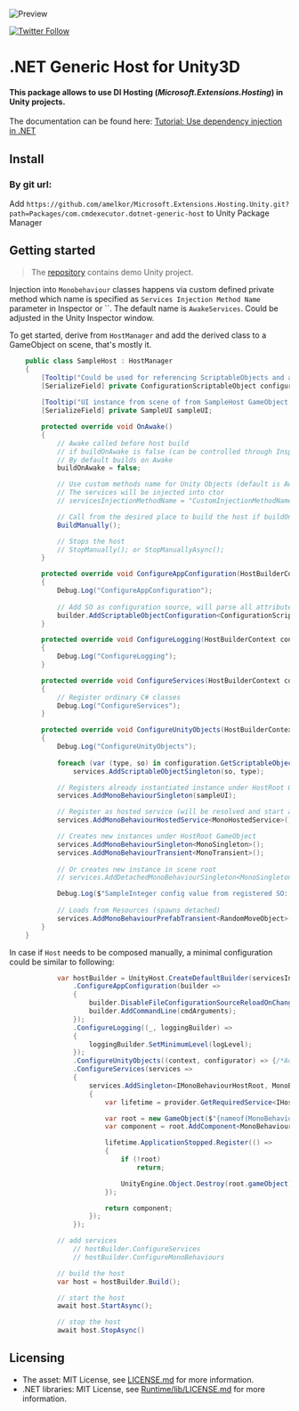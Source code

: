 ![Preview](Packages/com.cmdexecutor.dotnet-generic-host/Editor/Gizmos/host_service_icon.png)
 
[![Twitter Follow](https://img.shields.io/twitter/follow/cmdexecutor?color=blue&label=Follow%20on%20Twitter&logo=%20&logoColor=%20&style=flat-square)](https://twitter.com/cmdexecutor)

# .NET Generic Host for Unity3D
#### This package allows to use DI Hosting (_Microsoft.Extensions.Hosting_) in Unity projects.
The documentation can be found here: [Tutorial: Use dependency injection in .NET](https://docs.microsoft.com/ru-ru/dotnet/core/extensions/dependency-injection-usage)

## Install

### By git url:
Add `https://github.com/amelkor/Microsoft.Extensions.Hosting.Unity.git?path=Packages/com.cmdexecutor.dotnet-generic-host` to Unity Package Manager

## Getting started

> The [repository](https://github.com/amelkor/Microsoft.Extensions.Hosting.Unity) contains demo Unity project.

Injection into `Monobehaviour` classes happens via custom defined private method which name is specified as `Services Injection Method Name` parameter in Inspector or ``. The default name is `AwakeServices`. Could be adjusted in the Unity Inspector window.

To get started, derive from `HostManager` and add the derived class to a GameObject on scene, that's mostly it.

```cs
    public class SampleHost : HostManager
    {
        [Tooltip("Could be used for referencing ScriptableObjects and as configuration provider")]
        [SerializeField] private ConfigurationScriptableObject configuration;
        
        [Tooltip("UI instance from scene of from SampleHost GameObject hierarchy")]
        [SerializeField] private SampleUI sampleUI;

        protected override void OnAwake()
        {
            // Awake called before host build
            // if buildOnAwake is false (can be controlled through Inspector) then host needs to be build manually
            // By default builds on Awake
            buildOnAwake = false;

            // Use custom methods name for Unity Objects (default is AwakeServices)
            // The services will be injected into ctor
            // servicesInjectionMethodName = "CustomInjectionMethodName";

            // Call from the desired place to build the host if buildOnAwake = false;
            BuildManually();

            // Stops the host
            // StopManually(); or StopManuallyAsync();
        }

        protected override void ConfigureAppConfiguration(HostBuilderContext context, IConfigurationBuilder builder)
        {
            Debug.Log("ConfigureAppConfiguration");
            
            // Add SO as configuration source, will parse all attributes from the SO and make them accessible from IConfiguration
            builder.AddScriptableObjectConfiguration<ConfigurationScriptableObject>(configuration);
        }

        protected override void ConfigureLogging(HostBuilderContext context, ILoggingBuilder builder)
        {
            Debug.Log("ConfigureLogging");
        }

        protected override void ConfigureServices(HostBuilderContext context, IServiceCollection services)
        {
            // Register ordinary C# classes
            Debug.Log("ConfigureServices");
        }

        protected override void ConfigureUnityObjects(HostBuilderContext context, IUnityObjectsConfigurator services)
        {
            Debug.Log("ConfigureUnityObjects");
            
            foreach (var (type, so) in configuration.GetScriptableObjectsToRegisterAsSingeltons())
                services.AddScriptableObjectSingleton(so, type);

            // Registers already instantiated instance under HostRoot GameObject
            services.AddMonoBehaviourSingleton(sampleUI);

            // Register as hosted service (will be resolved and start automatically when host start)
            services.AddMonoBehaviourHostedService<MonoHostedService>();

            // Creates new instances under HostRoot GameObject
            services.AddMonoBehaviourSingleton<MonoSingleton>();
            services.AddMonoBehaviourTransient<MonoTransient>();
            
            // Or creates new instance in scene root
            // services.AddDetachedMonoBehaviourSingleton<MonoSingleton>();

            Debug.Log($"SampleInteger config value from registered SO: {context.Configuration["SampleInteger"]}");
            
            // Loads from Resources (spawns detached)
            services.AddMonoBehaviourPrefabTransient<RandomMoveObject>(configuration.movingObjectPrefabName);
        }
    }
```

In case if `Host` needs to be composed manually, a minimal configuration could be similar to following:
```cs
            var hostBuilder = UnityHost.CreateDefaultBuilder(servicesInjectionMethodName, cmdArguments)
                .ConfigureAppConfiguration(builder =>
                {
                    builder.DisableFileConfigurationSourceReloadOnChange();
                    builder.AddCommandLine(cmdArguments);
                });
                .ConfigureLogging((_, loggingBuilder) =>
                {
                    loggingBuilder.SetMinimumLevel(logLevel);
                });
                .ConfigureUnityObjects((context, configurator) => {/*Add Mono services*/})
                .ConfigureServices(services =>
                {
                    services.AddSingleton<IMonoBehaviourHostRoot, MonoBehaviourHostRoot>(provider =>
                    {
                        var lifetime = provider.GetRequiredService<IHostApplicationLifetime>();

                        var root = new GameObject($"{nameof(MonoBehaviourHostRoot)} (host root)");
                        var component = root.AddComponent<MonoBehaviourHostRoot>();

                        lifetime.ApplicationStopped.Register(() =>
                        {
                            if (!root)
                                return;

                            UnityEngine.Object.Destroy(root.gameObject);
                        });

                        return component;
                    });
                });

            // add services
                // hostBuilder.ConfigureServices
                // hostBuilder.ConfigureMonoBehaviours

            // build the host
            var host = hostBuilder.Build();

            // start the host
            await host.StartAsync();

            // stop the host
            await host.StopAsync()
```

## Licensing
- The asset: MIT License, see  [LICENSE.md](LICENSE.md) for more information.
- .NET libraries: MIT License, see  [Runtime/lib/LICENSE.md](Packages/com.cmdexecutor.dotnet-generic-host/Runtime/lib/LICENSE.txt) for more information.

